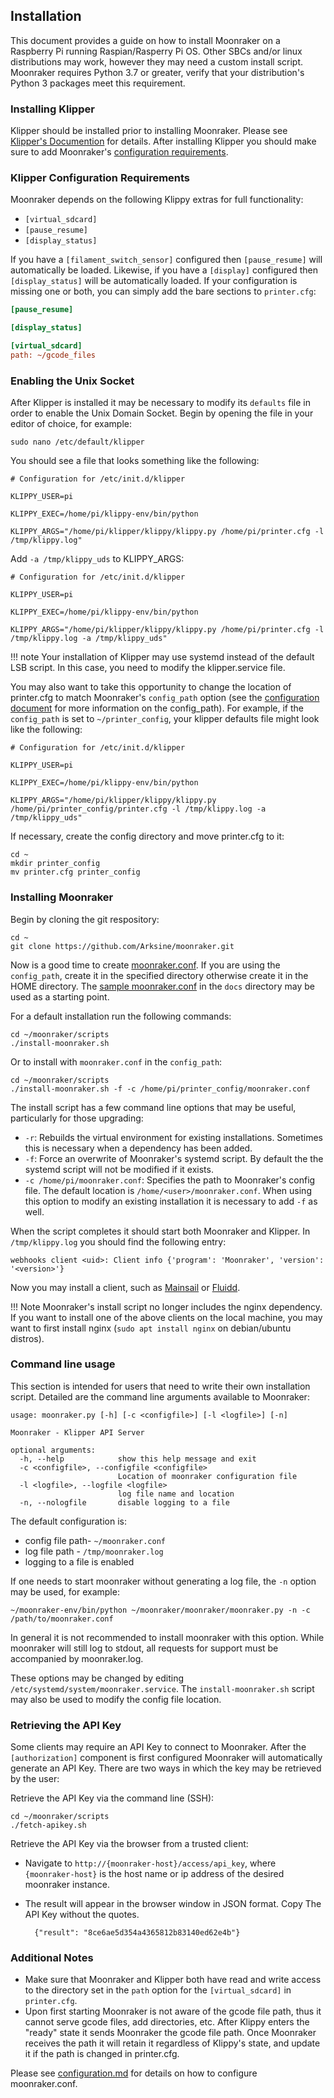 ## Installation

This document provides a guide on how to install Moonraker on a Raspberry
Pi running Raspian/Rasperry Pi OS.  Other SBCs and/or linux distributions
may work, however they may need a custom install script.  Moonraker
requires Python 3.7 or greater, verify that your distribution's
Python 3 packages meet this requirement.

### Installing Klipper

Klipper should be installed prior to installing Moonraker.  Please see
[Klipper's Documention](https://klipper3d.com/Overview.html) for details.
After installing Klipper you should make sure to add Moonraker's
[configuration requirements](#klipper-configuration-requirements).

### Klipper Configuration Requirements

Moonraker depends on the following Klippy extras for full functionality:

- `[virtual_sdcard]`
- `[pause_resume]`
- `[display_status]`

If you have a `[filament_switch_sensor]` configured then `[pause_resume]` will
automatically be loaded.  Likewise, if you have a `[display]` configured then
`[display_status]` will be automatically loaded.  If your configuration is
missing one or both, you can simply add the bare sections to `printer.cfg`:
```ini
[pause_resume]

[display_status]

[virtual_sdcard]
path: ~/gcode_files
```

### Enabling the Unix Socket

After Klipper is installed it may be necessary to modify its `defaults` file in
order to enable the Unix Domain Socket.  Begin by opening the file in your
editor of choice, for example:
```
sudo nano /etc/default/klipper
```
You should see a file that looks something like the following:
```
# Configuration for /etc/init.d/klipper

KLIPPY_USER=pi

KLIPPY_EXEC=/home/pi/klippy-env/bin/python

KLIPPY_ARGS="/home/pi/klipper/klippy/klippy.py /home/pi/printer.cfg -l /tmp/klippy.log"
```

Add `-a /tmp/klippy_uds` to KLIPPY_ARGS:
```
# Configuration for /etc/init.d/klipper

KLIPPY_USER=pi

KLIPPY_EXEC=/home/pi/klippy-env/bin/python

KLIPPY_ARGS="/home/pi/klipper/klippy/klippy.py /home/pi/printer.cfg -l /tmp/klippy.log -a /tmp/klippy_uds"
```

!!! note
    Your installation of Klipper may use systemd instead of
    the default LSB script.  In this case, you need to modify the
    klipper.service file.

You may also want to take this opportunity to change the location of
printer.cfg to match Moonraker's `config_path` option (see the
[configuration document](configuration.md#primary-configuration)
for more information on the config_path). For example, if the `config_path`
is set to  `~/printer_config`, your klipper defaults file might look
like the following:
```
# Configuration for /etc/init.d/klipper

KLIPPY_USER=pi

KLIPPY_EXEC=/home/pi/klippy-env/bin/python

KLIPPY_ARGS="/home/pi/klipper/klippy/klippy.py /home/pi/printer_config/printer.cfg -l /tmp/klippy.log -a /tmp/klippy_uds"
```

If necessary, create the config directory and move printer.cfg to it:
```
cd ~
mkdir printer_config
mv printer.cfg printer_config
```

### Installing Moonraker

Begin by cloning the git respository:

```
cd ~
git clone https://github.com/Arksine/moonraker.git
```

Now is a good time to create [moonraker.conf](configuration.md).  If you are
using the `config_path`, create it in the specified directory otherwise create
it in the HOME directory.  The [sample moonraker.conf](./moonraker.conf) in
the `docs` directory may be used as a starting point.

For a default installation run the following commands:
```
cd ~/moonraker/scripts
./install-moonraker.sh
```

Or to install with `moonraker.conf` in the `config_path`:
```
cd ~/moonraker/scripts
./install-moonraker.sh -f -c /home/pi/printer_config/moonraker.conf
```

The install script has a few command line options that may be useful,
particularly for those upgrading:

- `-r`:
  Rebuilds the virtual environment for existing installations.
  Sometimes this is necessary when a dependency has been added.
- `-f`:
  Force an overwrite of Moonraker's systemd script. By default the
  the systemd script will not be modified if it exists.
- `-c /home/pi/moonraker.conf`:
  Specifies the path to Moonraker's config file. The default location
  is `/home/<user>/moonraker.conf`.  When using this option to modify
  an existing installation it is necessary to add `-f` as well.

When the script completes it should start both Moonraker and Klipper. In
`/tmp/klippy.log` you should find the following entry:

`webhooks client <uid>: Client info {'program': 'Moonraker', 'version': '<version>'}`

Now you may install a client, such as
[Mainsail](https://github.com/mainsail-crew/mainsail) or
[Fluidd](https://github.com/cadriel/fluidd).

!!! Note
    Moonraker's install script no longer includes the nginx dependency.
    If you want to install one of the above clients on the local machine,
    you may want to first install nginx (`sudo apt install nginx` on
    debian/ubuntu distros).


### Command line usage

This section is intended for users that need to write their own
installation script.  Detailed are the command line arguments
available to Moonraker:
```
usage: moonraker.py [-h] [-c <configfile>] [-l <logfile>] [-n]

Moonraker - Klipper API Server

optional arguments:
  -h, --help            show this help message and exit
  -c <configfile>, --configfile <configfile>
                        Location of moonraker configuration file
  -l <logfile>, --logfile <logfile>
                        log file name and location
  -n, --nologfile       disable logging to a file
```

The default configuration is:
- config file path- `~/moonraker.conf`
- log file path - `/tmp/moonraker.log`
- logging to a file is enabled

If one needs to start moonraker without generating a log file, the
`-n` option may be used, for example:
```
~/moonraker-env/bin/python ~/moonraker/moonraker/moonraker.py -n -c /path/to/moonraker.conf
```
In general it is not recommended to install moonraker with this option.
While moonraker will still log to stdout, all requests for support must
be accompanied by moonraker.log.

These options may be changed by editing
`/etc/systemd/system/moonraker.service`.  The `install-moonraker.sh` script
may also be used to modify the config file location.

### Retrieving the API Key

Some clients may require an API Key to connect to Moonraker.  After the
`[authorization]` component is first configured Moonraker will automatically
generate an API Key.  There are two ways in which the key may be retrieved
by the user:

Retrieve the API Key via the command line (SSH):
```
cd ~/moonraker/scripts
./fetch-apikey.sh
```

Retrieve the API Key via the browser from a trusted client:

- Navigate to `http://{moonraker-host}/access/api_key`, where
  `{moonraker-host}` is the host name or ip address of the desired
  moonraker instance.
- The result will appear in the browser window in JSON format. Copy
  The API Key without the quotes.

        {"result": "8ce6ae5d354a4365812b83140ed62e4b"}

### Additional Notes

- Make sure that Moonraker and Klipper both have read and write access to the
  directory set in the `path` option for the `[virtual_sdcard]` in
  `printer.cfg`.
- Upon first starting Moonraker is not aware of the gcode file path, thus
  it cannot serve gcode files, add directories, etc.  After Klippy enters
  the "ready" state it sends Moonraker the gcode file path.
  Once Moonraker receives the path it will retain it regardless of Klippy's
  state, and update it if the path is changed in printer.cfg.

Please see [configuration.md](configuration.md) for details on how to
configure moonraker.conf.
